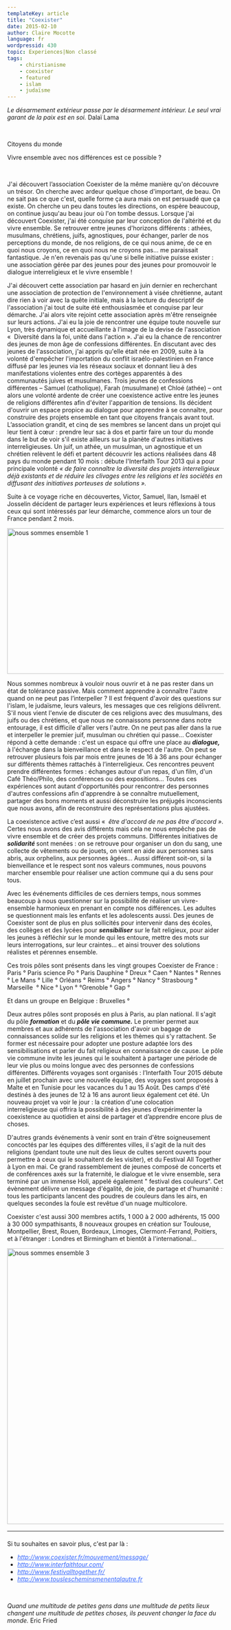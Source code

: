 ```yaml
---
templateKey: article
title: "Coexister"
date: 2015-02-10
author: Claire Mocotte
language: fr
wordpressid: 430
topic: Experiences|Non classé
tags:
    - chirstianisme
    - coexister
    - featured
    - islam
    - judaïsme
---
```


<p>
<p><em>Le désarmement extérieur passe par le désarmement intérieur. Le seul vrai garant de la paix est en soi.</em> Dalaï Lama</p>
<p>&nbsp;</p>
<p>Citoyens du monde</p>
<p>Vivre ensemble avec nos différences est ce possible ?</p>
<p>&nbsp;</p>
<p>J'ai découvert l’association Coexister de la même manière qu'on découvre un trésor. On cherche avec ardeur quelque chose d'important, de beau. On ne sait pas ce que c'est, quelle forme ça aura mais on est persuadé que ça existe. On cherche un peu dans toutes les directions, on espère beaucoup, on continue jusqu'au beau jour où l'on tombe dessus. Lorsque j'ai découvert Coexister, j'ai été conquise par leur conception de l'altérité et du vivre ensemble. Se retrouver entre jeunes d'horizons différents : athées, musulmans, chrétiens, juifs, agnostiques, pour échanger, parler de nos perceptions du monde, de nos religions, de ce qui nous anime, de ce en quoi nous croyons, ce en quoi nous ne croyons pas... me paraissait fantastique. Je n'en revenais pas qu'une si belle initiative puisse exister : une association gérée par des jeunes pour des jeunes pour promouvoir le dialogue interreligieux et le vivre ensemble !</p>
<p>J'ai découvert cette association par hasard en juin dernier en recherchant une association de protection de l'environnement à visée chrétienne, autant dire rien à voir avec la quête initiale, mais à la lecture du descriptif de l'association j'ai tout de suite été enthousiasmée et conquise par leur démarche. J'ai alors vite rejoint cette association après m'être renseignée sur leurs actions. J'ai eu la joie de rencontrer une équipe toute nouvelle sur Lyon, très dynamique et accueillante à l'image de la devise de l'association «  Diversité dans la foi, unité dans l'action ». J'ai eu la chance de rencontrer des jeunes de mon âge de confessions différentes. En discutant avec des jeunes de l'association, j'ai appris qu'elle était née en 2009, suite à la volonté d'empêcher l'importation du conflit israélo-palestinien en France diffusé par les jeunes via les réseaux sociaux et donnant lieu à des manifestations violentes entre des cortèges apparentés à des communautés juives et musulmanes. Trois jeunes de confessions différentes – Samuel (catholique), Farah (musulmane) et Chloé (athée) – ont alors une volonté ardente de créer une coexistence active entre les jeunes de religions différentes afin d'éviter l'apparition de tensions. Ils décident d'ouvrir un espace propice au dialogue pour apprendre à se connaître, pour construire des projets ensemble en tant que citoyens français avant tout. L’association grandit, et cinq de ses membres se lancent dans un projet qui leur tient à cœur : prendre leur sac à dos et partir faire un tour du monde dans le but de voir s'il existe ailleurs sur la planète d'autres initiatives interreligieuses. Un juif, un athée, un musulman, un agnostique et un chrétien relèvent le défi et partent découvrir les actions réalisées dans 48 pays du monde pendant 10 mois : débute l'Interfaith Tour 2013 qui a pour principale volonté <em>« de faire connaître la diversité des projets interreligieux déjà existants et de réduire les clivages entre les religions et les sociétés en diffusant des initiatives porteuses de solutions ». </em></p>
<p>Suite à ce voyage riche en découvertes, Victor, Samuel, Ilan, Ismaël et Josselin décident de partager leurs expériences et leurs réflexions à tous ceux qui sont intéressés par leur démarche, commence alors un tour de France pendant 2 mois.</p>
<p><a href="http://thelantern.eu/wp-content/uploads/2015/02/nous-sommes-ensemble-1.jpg"><img class="alignnone  wp-image-435" src="http://thelantern.eu/wp-content/uploads/2015/02/nous-sommes-ensemble-1-1024x681.jpg" alt="nous sommes ensemble 1" width="508" height="338" data-wp-pid="435" /></a></p>
<p>Nous sommes nombreux à vouloir nous ouvrir et à ne pas rester dans un état de tolérance passive. Mais comment apprendre à connaître l'autre quand on ne peut pas l’interpeller ? Il est fréquent d'avoir des questions sur l'islam, le judaïsme, leurs valeurs, les messages que ces religions délivrent. S'il nous vient l'envie de discuter de ces religions avec des musulmans, des juifs ou des chrétiens, et que nous ne connaissons personne dans notre entourage, il est difficile d'aller vers l'autre. On ne peut pas aller dans la rue et interpeller le premier juif, musulman ou chrétien qui passe... Coexister répond à cette demande : c'est un espace qui offre une place au <strong><em>dialogue, </em></strong>à l'échange dans la bienveillance et dans le respect de l'autre. On peut se retrouver plusieurs fois par mois entre jeunes de 16 à 36 ans pour échanger sur différents thèmes rattachés à l’interreligieux. Ces rencontres peuvent prendre différentes formes : échanges autour d'un repas, d'un film, d'un Café Théo/Philo, des conférences ou des expositions... Toutes ces expériences sont autant d'opportunités pour rencontrer des personnes d'autres confessions afin d'apprendre à se connaître mutuellement, partager des bons moments et aussi déconstruire les préjugés inconscients que nous avons, afin de reconstruire des représentations plus ajustées.</p>
<p>La coexistence active c’est aussi «<em>  être d'accord de ne pas être d'accord »</em>. Certes nous avons des avis différents mais cela ne nous empêche pas de vivre ensemble et de créer des projets communs. Différentes initiatives de <strong><em>solidarité </em></strong>sont menées : on se retrouve pour organiser un don du sang, une collecte de vêtements ou de jouets, on vient en aide aux personnes sans abris, aux orphelins, aux personnes âgées... Aussi différent soit-on, si la bienveillance et le respect sont nos valeurs communes, nous pouvons marcher ensemble pour réaliser une action commune qui a du sens pour tous.</p>
<p>Avec les événements difficiles de ces derniers temps, nous sommes beaucoup à nous questionner sur la possibilité de réaliser un vivre-ensemble harmonieux en prenant en compte nos différences. Les adultes se questionnent mais les enfants et les adolescents aussi. Des jeunes de Coexister sont de plus en plus sollicités pour intervenir dans des écoles, des collèges et des lycées pour <strong><em>sensibiliser</em></strong> sur le fait religieux, pour aider les jeunes à réfléchir sur le monde qui les entoure, mettre des mots sur leurs interrogations, sur leur craintes... et ainsi trouver des solutions réalistes et pérennes ensemble.</p>
<p>Ces trois pôles sont présents dans les vingt groupes Coexister de France : Paris ° Paris science Po ° Paris Dauphine ° Dreux ° Caen ° Nantes ° Rennes ° Le Mans ° Lille ° Orléans ° Reims ° Angers ° Nancy ° Strasbourg ° Marseille  ° Nice ° Lyon ° °Grenoble ° Gap °</p>
<p>Et dans un groupe en Belgique : Bruxelles °</p>
<p>Deux autres pôles sont proposés en plus à Paris, au plan national. Il s'agit du pôle <strong><em>formation</em></strong> et du <strong><em>pôle vie commune.</em></strong> Le premier permet aux membres et aux adhérents de l'association d'avoir un bagage de connaissances solide sur les religions et les thèmes qui s'y rattachent. Se former est nécessaire pour adopter une posture adaptée lors des sensibilisations et parler du fait religieux en connaissance de cause. Le pôle vie commune invite les jeunes qui le souhaitent à partager une période de leur vie plus ou moins longue avec des personnes de confessions différentes. Différents voyages sont organisés : l’Interfaith Tour 2015 débute en juillet prochain avec une nouvelle équipe, des voyages sont proposés à Malte et en Tunisie pour les vacances du 1 au 15 Août. Des camps d'été destinés à des jeunes de 12 à 16 ans auront lieux également cet été. Un nouveau projet va voir le jour : la création d'une colocation interreligieuse qui offrira la possibilité à des jeunes d’expérimenter la coexistence au quotidien et ainsi de partager et d’apprendre encore plus de choses.</p>
<p>D'autres grands événements à venir sont en train d'être soigneusement concoctés par les équipes des différentes villes, il s'agit de la nuit des religions (pendant toute une nuit des lieux de cultes seront ouverts pour permettre à ceux qui le souhaitent de les visiter), et du Festival All Together à Lyon en mai. Ce grand rassemblement de jeunes composé de concerts et de conférences axés sur la fraternité, le dialogue et le vivre ensemble, sera terminé par un immense Holi, appelé également " festival des couleurs". Cet évènement délivre un message d'égalité, de joie, de partage et d'humanité : tous les participants lancent des poudres de couleurs dans les airs, en quelques secondes la foule est revêtue d'un nuage multicolore.</p>
<p>Coexister c'est aussi 300 membres actifs, 1 000 à 2 000 adhérents, 15 000 à 30 000 sympathisants, 8 nouveaux groupes en création sur Toulouse, Montpellier, Brest, Rouen, Bordeaux, Limoges, Clermont-Ferrand, Poitiers, et à l'étranger : Londres et Birmingham et bientôt à l'international...</p>
<p><a href="http://thelantern.eu/wp-content/uploads/2015/02/nous-sommes-ensemble-3.jpg"><img class="alignnone size-full wp-image-436" src="http://thelantern.eu/wp-content/uploads/2015/02/nous-sommes-ensemble-3.jpg" alt="nous sommes ensemble 3" width="960" height="640" data-wp-pid="436" /></a></p>
<table style="height: 5px;" width="570">
<tbody>
<tr>
<td width="583"></td>
</tr>
</tbody>
</table>
<p>Si tu souhaites en savoir plus, c'est par là :</p>
<ul>
<li><span style="color: #3366ff;"><a style="color: #3366ff; text-decoration: underline;" href="http://www.coexister.fr/mouvement/message/"><em>http://www.coexister.fr/mouvement/message/</em></a></span></li>
<li><span style="color: #3366ff;"><a style="color: #3366ff; text-decoration: underline;" href="http://www.interfaithtour.com/"><em>http://www.interfaithtour.com/</em></a></span></li>
<li><span style="text-decoration: underline;"><span style="color: #3366ff; text-decoration: underline;"><em>http://www.festivalltogether.fr/</em></span></span></li>
<li><span style="text-decoration: underline;"><span style="color: #3366ff; text-decoration: underline;"><em>http://www.touslescheminsmenentalautre.fr</em></span></span></li>
</ul>
<p>&nbsp;</p>
<p><em>Quand une multitude de petites gens dans une multitude de petits lieux changent une multitude de petites choses, ils peuvent changer la face du monde.</em> Eric Fried</p>
<p>&nbsp;</p>
</p>
<p></p>

